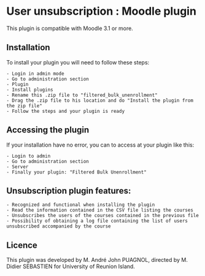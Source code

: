 # User unsubscription : Moodle plugin

This plugin is compatible with Moodle 3.1 or more.

## Installation

To install your plugin you will need to follow these steps:

    - Login in admin mode
    - Go to administration section
    - Plugin
    - Install plugins
    - Rename this .zip file to "filtered_bulk_unenrollment"
    - Drag the .zip file to his location and do "Install the plugin from the zip file"
    - Follow the steps and your plugin is ready

## Accessing the plugin

If your installation have no error, you can to access at your plugin like this:

    - Login to admin
    - Go to administration section
    - Server
    - Finally your plugin: "Filtered Bulk Unenrollment"

## Unsubscription plugin features:

    - Recognized and functional when installing the plugin
    - Read the information contained in the CSV file listing the courses
    - Unsubscribes the users of the courses contained in the previous file
    - Possibility of obtaining a log file containing the list of users unsubscribed accompanied by the course

## Licence

This plugin was developed by M. André John PUAGNOL, directed by M. Didier SEBASTIEN for University of Reunion Island.